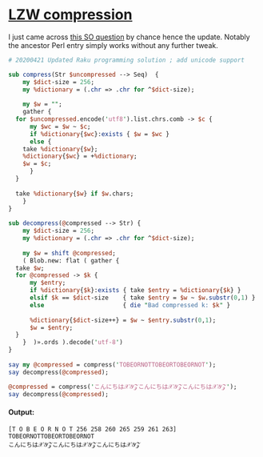 [1]: https://rosettacode.org/wiki/LZW_compression

# [LZW compression][1]

 I just came across [this SO question](https://stackoverflow.com/questions/30531078/) by chance hence the update.  Notably the ancestor Perl entry simply works without any further tweak.

```perl
# 20200421 Updated Raku programming solution ; add unicode support

sub compress(Str $uncompressed --> Seq)  { 
    my $dict-size = 256;
    my %dictionary = (.chr => .chr for ^$dict-size);
 
    my $w = "";
    gather {
  for $uncompressed.encode('utf8').list.chrs.comb -> $c {
      my $wc = $w ~ $c;
      if %dictionary{$wc}:exists { $w = $wc }
      else {
    take %dictionary{$w};
    %dictionary{$wc} = +%dictionary;
    $w = $c;
      }
  }
     
  take %dictionary{$w} if $w.chars;
    }
}
 
sub decompress(@compressed --> Str) { 
    my $dict-size = 256;
    my %dictionary = (.chr => .chr for ^$dict-size);
 
    my $w = shift @compressed;
    ( Blob.new: flat ( gather {
  take $w;
  for @compressed -> $k {
      my $entry;
      if %dictionary{$k}:exists { take $entry = %dictionary{$k} }
      elsif $k == $dict-size    { take $entry = $w ~ $w.substr(0,1) }
      else                      { die "Bad compressed k: $k" }
     
      %dictionary{$dict-size++} = $w ~ $entry.substr(0,1);
      $w = $entry;
  }
    }  )».ords ).decode('utf-8')
}
 
say my @compressed = compress('TOBEORNOTTOBEORTOBEORNOT');
say decompress(@compressed);

@compressed = compress('こんにちは𝒳𝒴𝒵こんにちは𝒳𝒴𝒵こんにちは𝒳𝒴𝒵');
say decompress(@compressed);
```

#### Output:
```
[T O B E O R N O T 256 258 260 265 259 261 263]
TOBEORNOTTOBEORTOBEORNOT
こんにちは𝒳𝒴𝒵こんにちは𝒳𝒴𝒵こんにちは𝒳𝒴𝒵
```
